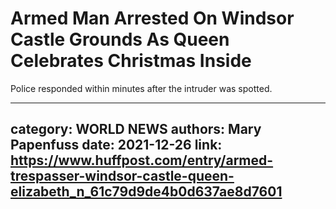 # Armed Man Arrested On Windsor Castle Grounds As Queen Celebrates Christmas Inside

Police responded within minutes after the intruder was spotted.

---
category: WORLD NEWS
authors: Mary Papenfuss
date: 2021-12-26
link: https://www.huffpost.com/entry/armed-trespasser-windsor-castle-queen-elizabeth_n_61c79d9de4b0d637ae8d7601
---
